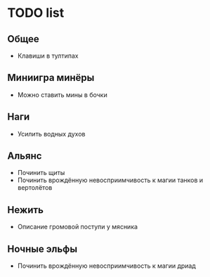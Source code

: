 # TODO list

## Общее

- Клавиши в тултипах

## Миниигра минёры

- Можно ставить мины в бочки

## Наги

- Усилить водных духов

## Альянс

- Починить щиты
- Починить врождённую невосприимчивость к магии танков и вертолётов

## Нежить

- Описание громовой поступи у мясника

## Ночные эльфы

- Починить врождённую невосприимчивость к магии дриад
